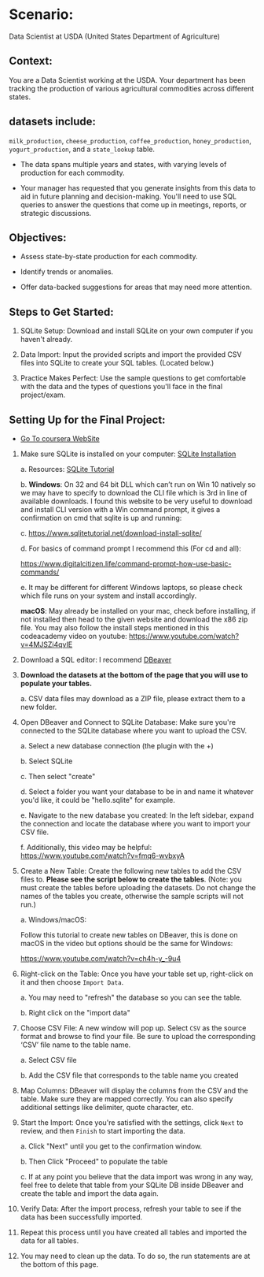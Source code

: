 # Scenario: 

Data Scientist at USDA (United States Department of Agriculture)

## Context: 

You are a Data Scientist working at the USDA. Your department has been tracking the production of various agricultural commodities across different states. 

## datasets include:

`milk_production`, `cheese_production`, `coffee_production`, `honey_production`, `yogurt_production`, and a `state_lookup` table. 

- The data spans multiple years and states, with varying levels of production for each commodity.

- Your manager has requested that you generate insights from this data to aid in future planning and decision-making. You'll need to use SQL queries to answer the questions that come up in meetings, reports, or strategic discussions.

## Objectives:

- Assess state-by-state production for each commodity.

- Identify trends or anomalies.

- Offer data-backed suggestions for areas that may need more attention.

## Steps to Get Started:

1. SQLite Setup: Download and install SQLite on your own computer if you haven't already.

2. Data Import: Input the provided scripts and import the provided CSV files into SQLite to create your SQL tables. (Located below.)

3. Practice Makes Perfect: Use the sample questions to get comfortable with the data and the types of questions you'll face in the final project/exam.


## Setting Up for the Final Project:
- [Go To coursera WebSite](https://www.coursera.org/learn/sql-for-data-science/supplement/hfPAm/final-project-instructions-scripts-datasets)

1. Make sure SQLite is installed on your computer: [SQLite Installation](https://www.sqlite.org/download.html)
   
   a. Resources: 
 [SQLite Tutorial](https://www.sqlitetutorial.net/download-install-sqlite/)

   b. **Windows**: On 32 and 64 bit DLL which can’t run on Win 10 natively so we may have to specify to download the CLI file which is 3rd in line of available downloads. I found this website to be very useful to download and install CLI version with a Win command prompt, it gives a confirmation on cmd that sqlite is up and running: 

   c. https://www.sqlitetutorial.net/download-install-sqlite/

   d. For basics of command prompt I recommend this (For cd and all):
   
   https://www.digitalcitizen.life/command-prompt-how-use-basic-commands/

   e. It may be different for different Windows laptops, so please check which file runs on your system and install accordingly.

     **macOS**: May already be installed on your mac, check before installing, if not installed then head to the given website and download the x86 zip file. You may also follow the install steps mentioned         in this codeacademy video on youtube: https://www.youtube.com/watch?v=4MJSZi4qvIE


2. Download a SQL editor: I recommend [DBeaver](https://dbeaver.io/)


3. **Download the datasets at the bottom of the page that you will use to populate your tables.**

   a. CSV data files may download as a ZIP file, please extract them to a new folder.

4. Open DBeaver and Connect to SQLite Database: Make sure you're connected to the SQLite database where you want to upload the CSV.

   a. Select a new database connection (the plugin with the +)

   b. Select SQLite

   c. Then select "create"

   d. Select a folder you want your database to be in and name it whatever you'd like, it could be "hello.sqlite" for example.

   e. Navigate to the new database you created: In the left sidebar, expand the connection and locate the database where you want to import your CSV file.

   f. Additionally, this video may be helpful: https://www.youtube.com/watch?v=fmq6-wvbxyA

5. Create a New Table: Create the following new tables to add the CSV files to. **Please see the script below to create the tables**. (Note: you must create the tables before uploading the datasets. Do not change the names of the tables you create, otherwise the sample scripts will not run.) 

    a. Windows/macOS: 

    Follow this tutorial to create new tables on DBeaver, this is done on macOS in the video but options should be the same for Windows: 

    https://www.youtube.com/watch?v=ch4h-y_-9u4

6. Right-click on the Table: Once you have your table set up, right-click on it and then choose `Import Data`.

   a. You may need to "refresh" the database so you can see the table.

   b. Right click on the "import data"

7. Choose CSV File: A new window will pop up. Select `CSV` as the source format and browse to find your file. Be sure to upload the corresponding ‘CSV’ file name to the table name. 

   a. Select CSV file

   b. Add the CSV file that corresponds to the table name you created

8. Map Columns: DBeaver will display the columns from the CSV and the table. Make sure they are mapped correctly. You can also specify additional settings like delimiter, quote character, etc.

9. Start the Import: Once you're satisfied with the settings, click `Next` to review, and then `Finish` to start importing the data.

    a. Click "Next" until you get to the confirmation window. 

    b. Then Click "Proceed" to populate the table

    c. If at any point you believe that the data import was wrong in any way, feel free to delete that table from your SQLite DB inside DBeaver and create the table and import the data again.

10. Verify Data: After the import process, refresh your table to see if the data has been successfully imported.

11. Repeat this process until you have created all tables and imported the data for all tables.

12. You may need to clean up the data. To do so, the run statements are at the bottom of this page.
